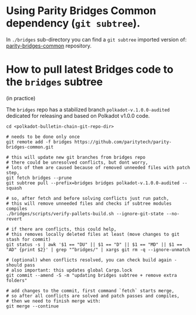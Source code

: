 # Using Parity Bridges Common dependency (`git subtree`).

In `./bridges` sub-directory you can find a `git subtree` imported version of:
[parity-bridges-common](https://github.com/paritytech/parity-bridges-common/) repository.

# How to pull latest Bridges code to the `bridges` subtree
(in practice)

The `bridges` repo has a stabilized branch `polkadot-v.1.0.0-audited` dedicated for releasing
and based on Polkadot v1.0.0 code.

```
cd <polkadot-bulletin-chain-git-repo-dir>

# needs to be done only once
git remote add -f bridges https://github.com/paritytech/parity-bridges-common.git

# this will update new git branches from bridges repo
# there could be unresolved conflicts, but dont worry,
# lots of them are caused because of removed unneeded files with patch step,
git fetch bridges --prune
git subtree pull --prefix=bridges bridges polkadot-v.1.0.0-audited --squash

# so, after fetch and before solving conflicts just run patch,
# this will remove unneeded files and checks if subtree modules compiles
./bridges/scripts/verify-pallets-build.sh --ignore-git-state --no-revert

# if there are conflicts, this could help,
# this removes locally deleted files at least (move changes to git stash for commit)
git status -s | awk '$1 == "DU" || $1 == "D" || $1 == "MD" || $1 == "AD" {print $2}' | grep "^bridges/" | xargs git rm -q --ignore-unmatch

# (optional) when conflicts resolved, you can check build again - should pass
# also important: this updates global Cargo.lock
git commit --amend -S -m "updating bridges subtree + remove extra folders"

# add changes to the commit, first command `fetch` starts merge,
# so after all conflicts are solved and patch passes and compiles,
# then we need to finish merge with:
git merge --continue
````
